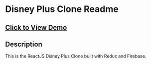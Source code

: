 # Disney Plus Clone Readme

## <a href="https://disney-clone-d1e27.firebaseapp.com" target="_blank">Click to View Demo</a>


## Description
This is the ReactJS Disney Plus Clone built with Redux and Firebase.



